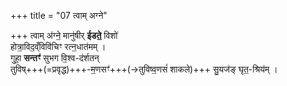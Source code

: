 +++
title = "07 त्वाम् अग्ने"

+++
त्वाम् अ॑ग्ने॒ मानु॑षीर् **ईडते॒** विशो॑  
होत्रा॒विद॒व्ँविवि॑चिꣳ रत्न॒धात॑मम् ।  
गुहा॒ **सन्तꣳ॑** सुभग वि॒श्व-द॑र्शतन्  
तुविष्+++(=प्रवृद्ध)+++-म॒णसꣳ॑+++(→तुविष्व॒णसं॑ शाकले)+++ सु॒यज॑ङ् घृत॒-श्रिय॑म् ।